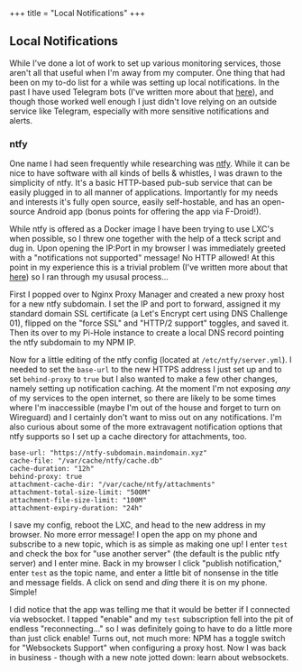 +++
title = "Local Notifications"
+++

## Local Notifications

While I've done a lot of work to set up various monitoring services, those aren't all that useful when I'm away from my computer. One thing that had been on my to-do list for a while was setting up local notifications. In the past I have used Telegram bots (I've written more about that <a href="">here</a>), and though those worked well enough I just didn't love relying on an outside service like Telegram, especially with more sensitive notifications and alerts.

### ntfy

One name I had seen frequently while researching was <a href="https://github.com/binwiederhier/ntfy">ntfy</a>. While it can be nice to have software with all kinds of bells & whistles, I was drawn to the simplicity of ntfy. It's a basic HTTP-based pub-sub service that can be easily plugged in to all manner of applications. Importantly for my needs and interests it's fully open source, easily self-hostable, and has an open-source Android app (bonus points for offering the app via F-Droid!).

While ntfy is offered as a Docker image I have been trying to use LXC's when possible, so I threw one together with the help of a tteck script and dug in. Upon opening the IP:Port in my browser I was immediately greeted with a "notifications not supported" message! No HTTP allowed! At this point in my experience this is a trivial problem (I've written more about that <a href="">here</a>) so I ran through my ususal process...

First I popped over to Nginx Proxy Manager and created a new proxy host for a new ntfy subdomain. I set the IP and port to forward, assigned it my standard domain SSL certificate (a Let's Encrypt cert using DNS Challenge 01), flipped on the "force SSL" and "HTTP/2 support" toggles, and saved it. Then its over to my Pi-Hole instance to create a local DNS record pointing the ntfy subdomain to my NPM IP.

Now for a little editing of the ntfy config (located at `/etc/ntfy/server.yml`). I needed to set the `base-url` to the new HTTPS address I just set up and to set `behind-proxy` to `true` but I also wanted to make a few other changes, namely setting up notification caching. At the moment I'm not exposing _any_ of my services to the open internet, so there are likely to be some times where I'm inaccessible (maybe I'm out of the house and forget to turn on Wireguard) and I certainly don't want to miss out on any notifications. I'm also curious about some of the more extravagent notification options that ntfy supports so I set up a cache directory for attachments, too.

```
base-url: "https://ntfy-subdomain.maindomain.xyz"
cache-file: "/var/cache/ntfy/cache.db"
cache-duration: "12h"
behind-proxy: true
attachment-cache-dir: "/var/cache/ntfy/attachments"
attachment-total-size-limit: "500M"
attachment-file-size-limit: "100M"
attachment-expiry-duration: "24h"
```

I save my config, reboot the LXC, and head to the new address in my browser. No more error message! I open the app on my phone and subscribe to a new topic, which is as simple as making one up! I enter `test` and check the box for "use another server" (the default is the public ntfy server) and I enter mine. Back in my browser I click "publish notification," enter `test` as the topic name, and enter a little bit of nonsense in the title and message fields. A click on send and _ding_ there it is on my phone. Simple!

I did notice that the app was telling me that it would be better if I connected via websocket. I tapped "enable" and my `test` subscription fell into the pit of endless "reconnecting..." so I was definitely going to have to do a little more than just click enable! Turns out, not much more: NPM has a toggle switch for "Websockets Support" when configuring a proxy host. Now I was back in business - though with a new note jotted down: learn about websockets.
